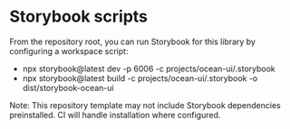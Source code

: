 # Storybook scripts

From the repository root, you can run Storybook for this library by configuring a workspace script:
- npx storybook@latest dev -p 6006 -c projects/ocean-ui/.storybook
- npx storybook@latest build -c projects/ocean-ui/.storybook -o dist/storybook-ocean-ui

Note: This repository template may not include Storybook dependencies preinstalled. CI will handle installation where configured.
